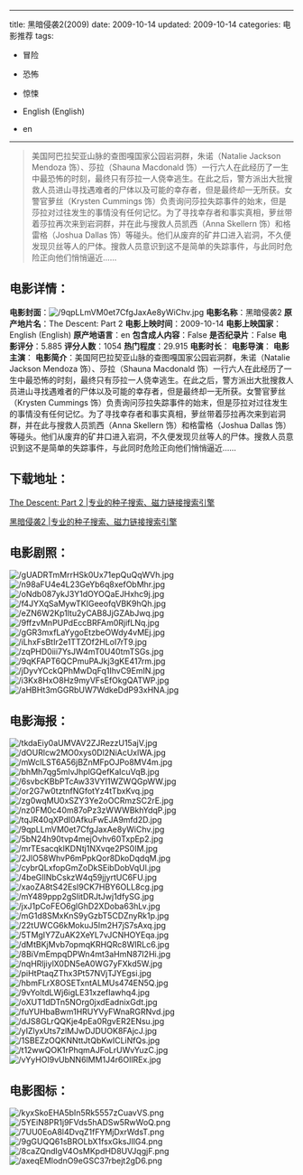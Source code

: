 
---
title: 黑暗侵袭2(2009)
date: 2009-10-14
updated: 2009-10-14
categories: 电影推荐
tags:
- 冒险
- 恐怖
- 惊悚

- English (English)
- en
---


> 美国阿巴拉契亚山脉的查图嘎国家公园岩洞群，朱诺（Natalie Jackson Mendoza 饰）、莎拉（Shauna Macdonald 饰）一行六人在此经历了一生中最恐怖的时刻，最终只有莎拉一人侥幸逃生。在此之后，警方派出大批搜救人员进山寻找遇难者的尸体以及可能的幸存者，但是最终却一无所获。女警官萝丝（Krysten Cummings 饰）负责询问莎拉失踪事件的始末，但是莎拉对过往发生的事情没有任何记忆。为了寻找幸存者和事实真相，萝丝带着莎拉再次来到岩洞群，并在此与搜救人员凯西（Anna Skellern 饰）和格雷格（Joshua Dallas 饰）等碰头。他们从废弃的矿井口进入岩洞，不久便发现贝丝等人的尸体。搜救人员意识到这不是简单的失踪事件，与此同时危险正向他们悄悄逼近……

## **电影详情**：

**电影封面**：<img src="https://image.tmdb.org/t/p/w200/9qpLLmVM0et7CfgJaxAe8yWiChv.jpg" alt="/9qpLLmVM0et7CfgJaxAe8yWiChv.jpg" title="/9qpLLmVM0et7CfgJaxAe8yWiChv.jpg">
**电影名称**：黑暗侵袭2
**原产地片名**：The Descent: Part 2
**电影上映时间**：2009-10-14
**电影上映国家**：English (English)
**原产地语言**：en
**包含成人内容**：False
**是否纪录片**：False
**电影评分**：5.885
**评分人数**：1054
**热门程度**：29.915
**电影时长**：
**电影导演**：
**电影主演**：
**电影简介**：美国阿巴拉契亚山脉的查图嘎国家公园岩洞群，朱诺（Natalie Jackson Mendoza 饰）、莎拉（Shauna Macdonald 饰）一行六人在此经历了一生中最恐怖的时刻，最终只有莎拉一人侥幸逃生。在此之后，警方派出大批搜救人员进山寻找遇难者的尸体以及可能的幸存者，但是最终却一无所获。女警官萝丝（Krysten Cummings 饰）负责询问莎拉失踪事件的始末，但是莎拉对过往发生的事情没有任何记忆。为了寻找幸存者和事实真相，萝丝带着莎拉再次来到岩洞群，并在此与搜救人员凯西（Anna Skellern 饰）和格雷格（Joshua Dallas 饰）等碰头。他们从废弃的矿井口进入岩洞，不久便发现贝丝等人的尸体。搜救人员意识到这不是简单的失踪事件，与此同时危险正向他们悄悄逼近……

## **下载地址**：
[The Descent: Part 2 |专业的种子搜索、磁力链接搜索引擎](https://movie.amd794.com:2083/?search=The%20Descent%3A%20Part%202&ordering=&mode=match_phrase&page_size=10&page=1)

[黑暗侵袭2 |专业的种子搜索、磁力链接搜索引擎](https://movie.amd794.com:2083/?search=%E9%BB%91%E6%9A%97%E4%BE%B5%E8%A2%AD2&ordering=&mode=match_phrase&page_size=10&page=1)
 

## **电影剧照**：
<img src="https://image.tmdb.org/t/p/original/gUADRTmMrrHSk0Ux71epQuQqWVh.jpg" alt="/gUADRTmMrrHSk0Ux71epQuQqWVh.jpg" title="/gUADRTmMrrHSk0Ux71epQuQqWVh.jpg"><img src="https://image.tmdb.org/t/p/original/n98aFU4e4L23GeYb6q8xefObMhr.jpg" alt="/n98aFU4e4L23GeYb6q8xefObMhr.jpg" title="/n98aFU4e4L23GeYb6q8xefObMhr.jpg"><img src="https://image.tmdb.org/t/p/original/oNdb087ykJ3Y1dOYOQaEJHxhc9j.jpg" alt="/oNdb087ykJ3Y1dOYOQaEJHxhc9j.jpg" title="/oNdb087ykJ3Y1dOYOQaEJHxhc9j.jpg"><img src="https://image.tmdb.org/t/p/original/f4JYXqSaMywTKIGeeofqVBK9hQh.jpg" alt="/f4JYXqSaMywTKIGeeofqVBK9hQh.jpg" title="/f4JYXqSaMywTKIGeeofqVBK9hQh.jpg"><img src="https://image.tmdb.org/t/p/original/eZN6W2Kp1ltu2yCAB8JjGZAbJwq.jpg" alt="/eZN6W2Kp1ltu2yCAB8JjGZAbJwq.jpg" title="/eZN6W2Kp1ltu2yCAB8JjGZAbJwq.jpg"><img src="https://image.tmdb.org/t/p/original/9ffzvMnPUPdEccBRFAm0RjifLNq.jpg" alt="/9ffzvMnPUPdEccBRFAm0RjifLNq.jpg" title="/9ffzvMnPUPdEccBRFAm0RjifLNq.jpg"><img src="https://image.tmdb.org/t/p/original/gGR3mxfLaYygoEtzbeOWdy4vMEj.jpg" alt="/gGR3mxfLaYygoEtzbeOWdy4vMEj.jpg" title="/gGR3mxfLaYygoEtzbeOWdy4vMEj.jpg"><img src="https://image.tmdb.org/t/p/original/iLhxFsBtIr2e1TTZOf2HLoI7rT9.jpg" alt="/iLhxFsBtIr2e1TTZOf2HLoI7rT9.jpg" title="/iLhxFsBtIr2e1TTZOf2HLoI7rT9.jpg"><img src="https://image.tmdb.org/t/p/original/zqPHD0iii7YsJW4mT0U40tmTSGs.jpg" alt="/zqPHD0iii7YsJW4mT0U40tmTSGs.jpg" title="/zqPHD0iii7YsJW4mT0U40tmTSGs.jpg"><img src="https://image.tmdb.org/t/p/original/9qKFAPT6QCPmuPAJkj3gKE417rm.jpg" alt="/9qKFAPT6QCPmuPAJkj3gKE417rm.jpg" title="/9qKFAPT6QCPmuPAJkj3gKE417rm.jpg"><img src="https://image.tmdb.org/t/p/original/jDyvYCckQPhMwDqFq1IhvC9EmIN.jpg" alt="/jDyvYCckQPhMwDqFq1IhvC9EmIN.jpg" title="/jDyvYCckQPhMwDqFq1IhvC9EmIN.jpg"><img src="https://image.tmdb.org/t/p/original/i3Kx8HxO8Hz9myVFsEfOkgQATWP.jpg" alt="/i3Kx8HxO8Hz9myVFsEfOkgQATWP.jpg" title="/i3Kx8HxO8Hz9myVFsEfOkgQATWP.jpg"><img src="https://image.tmdb.org/t/p/original/aHBHt3mGGRbUW7WdkeDdP93xHNA.jpg" alt="/aHBHt3mGGRbUW7WdkeDdP93xHNA.jpg" title="/aHBHt3mGGRbUW7WdkeDdP93xHNA.jpg">

## **电影海报**：
<img src="https://image.tmdb.org/t/p/original/tkdaEiy0aUMVAV2ZJRezzU15ajV.jpg" alt="/tkdaEiy0aUMVAV2ZJRezzU15ajV.jpg" title="/tkdaEiy0aUMVAV2ZJRezzU15ajV.jpg"><img src="https://image.tmdb.org/t/p/original/dOURlcw2MO0xys0Dl2NiAcUxlWA.jpg" alt="/dOURlcw2MO0xys0Dl2NiAcUxlWA.jpg" title="/dOURlcw2MO0xys0Dl2NiAcUxlWA.jpg"><img src="https://image.tmdb.org/t/p/original/mWclLST6A56jBZnMFpOJPo8MV4m.jpg" alt="/mWclLST6A56jBZnMFpOJPo8MV4m.jpg" title="/mWclLST6A56jBZnMFpOJPo8MV4m.jpg"><img src="https://image.tmdb.org/t/p/original/bhMh7qg5mIvJhplGQefKaIcuVqB.jpg" alt="/bhMh7qg5mIvJhplGQefKaIcuVqB.jpg" title="/bhMh7qg5mIvJhplGQefKaIcuVqB.jpg"><img src="https://image.tmdb.org/t/p/original/6svbcKBbPTcAw33VYI1WZWQGpWW.jpg" alt="/6svbcKBbPTcAw33VYI1WZWQGpWW.jpg" title="/6svbcKBbPTcAw33VYI1WZWQGpWW.jpg"><img src="https://image.tmdb.org/t/p/original/or2G7w0tztnfNGfotYz4tTbxKvq.jpg" alt="/or2G7w0tztnfNGfotYz4tTbxKvq.jpg" title="/or2G7w0tztnfNGfotYz4tTbxKvq.jpg"><img src="https://image.tmdb.org/t/p/original/zg0wqMU0xSZY3Ye2oOCRmzSC2rE.jpg" alt="/zg0wqMU0xSZY3Ye2oOCRmzSC2rE.jpg" title="/zg0wqMU0xSZY3Ye2oOCRmzSC2rE.jpg"><img src="https://image.tmdb.org/t/p/original/nz0FM0c40m87oPz3zWWWBkhYdqP.jpg" alt="/nz0FM0c40m87oPz3zWWWBkhYdqP.jpg" title="/nz0FM0c40m87oPz3zWWWBkhYdqP.jpg"><img src="https://image.tmdb.org/t/p/original/tqJR40qXPdI0AfkuFwEJA9mfd2D.jpg" alt="/tqJR40qXPdI0AfkuFwEJA9mfd2D.jpg" title="/tqJR40qXPdI0AfkuFwEJA9mfd2D.jpg"><img src="https://image.tmdb.org/t/p/original/9qpLLmVM0et7CfgJaxAe8yWiChv.jpg" alt="/9qpLLmVM0et7CfgJaxAe8yWiChv.jpg" title="/9qpLLmVM0et7CfgJaxAe8yWiChv.jpg"><img src="https://image.tmdb.org/t/p/original/5bN24h90tvp4mejOvhv60TxpEp2.jpg" alt="/5bN24h90tvp4mejOvhv60TxpEp2.jpg" title="/5bN24h90tvp4mejOvhv60TxpEp2.jpg"><img src="https://image.tmdb.org/t/p/original/mrTEsacqklKDNtj1NXvqe2PS0IM.jpg" alt="/mrTEsacqklKDNtj1NXvqe2PS0IM.jpg" title="/mrTEsacqklKDNtj1NXvqe2PS0IM.jpg"><img src="https://image.tmdb.org/t/p/original/2JlO58WhvP6mPpkQor8DkoDqdqM.jpg" alt="/2JlO58WhvP6mPpkQor8DkoDqdqM.jpg" title="/2JlO58WhvP6mPpkQor8DkoDqdqM.jpg"><img src="https://image.tmdb.org/t/p/original/cybrQLxfopGmZoDkSEibDobVqUl.jpg" alt="/cybrQLxfopGmZoDkSEibDobVqUl.jpg" title="/cybrQLxfopGmZoDkSEibDobVqUl.jpg"><img src="https://image.tmdb.org/t/p/original/4beGIlNbCskzW4q59jjyrtUC6FU.jpg" alt="/4beGIlNbCskzW4q59jjyrtUC6FU.jpg" title="/4beGIlNbCskzW4q59jjyrtUC6FU.jpg"><img src="https://image.tmdb.org/t/p/original/xaoZA8tS42EsI9CK7HBY6OLL8cg.jpg" alt="/xaoZA8tS42EsI9CK7HBY6OLL8cg.jpg" title="/xaoZA8tS42EsI9CK7HBY6OLL8cg.jpg"><img src="https://image.tmdb.org/t/p/original/mY489ppp2gSlitDRJtJwj1dfySG.jpg" alt="/mY489ppp2gSlitDRJtJwj1dfySG.jpg" title="/mY489ppp2gSlitDRJtJwj1dfySG.jpg"><img src="https://image.tmdb.org/t/p/original/jxJ1pCoFEO6glGhD2XDoba63hLv.jpg" alt="/jxJ1pCoFEO6glGhD2XDoba63hLv.jpg" title="/jxJ1pCoFEO6glGhD2XDoba63hLv.jpg"><img src="https://image.tmdb.org/t/p/original/mG1d8SMxKnS9yGzbT5CDZnyRk1p.jpg" alt="/mG1d8SMxKnS9yGzbT5CDZnyRk1p.jpg" title="/mG1d8SMxKnS9yGzbT5CDZnyRk1p.jpg"><img src="https://image.tmdb.org/t/p/original/22tUWCG6kMokuJ5Im2H7jS7sAxq.jpg" alt="/22tUWCG6kMokuJ5Im2H7jS7sAxq.jpg" title="/22tUWCG6kMokuJ5Im2H7jS7sAxq.jpg"><img src="https://image.tmdb.org/t/p/original/5TMgIY7ZuAK2XeYL7vJCNHOYEqa.jpg" alt="/5TMgIY7ZuAK2XeYL7vJCNHOYEqa.jpg" title="/5TMgIY7ZuAK2XeYL7vJCNHOYEqa.jpg"><img src="https://image.tmdb.org/t/p/original/dMtBKjMvb7opmqKRHQRc8WIRLc6.jpg" alt="/dMtBKjMvb7opmqKRHQRc8WIRLc6.jpg" title="/dMtBKjMvb7opmqKRHQRc8WIRLc6.jpg"><img src="https://image.tmdb.org/t/p/original/8BiVmEmpqDPWn4mt3aHmN87I2Hi.jpg" alt="/8BiVmEmpqDPWn4mt3aHmN87I2Hi.jpg" title="/8BiVmEmpqDPWn4mt3aHmN87I2Hi.jpg"><img src="https://image.tmdb.org/t/p/original/nqHRljiylX0DN5eA0WG7yFXkd5W.jpg" alt="/nqHRljiylX0DN5eA0WG7yFXkd5W.jpg" title="/nqHRljiylX0DN5eA0WG7yFXkd5W.jpg"><img src="https://image.tmdb.org/t/p/original/piHtPtaqZThx3Pt57NVjTJYEgsi.jpg" alt="/piHtPtaqZThx3Pt57NVjTJYEgsi.jpg" title="/piHtPtaqZThx3Pt57NVjTJYEgsi.jpg"><img src="https://image.tmdb.org/t/p/original/hbmFLrX8OSETxntALMUs474EN5Q.jpg" alt="/hbmFLrX8OSETxntALMUs474EN5Q.jpg" title="/hbmFLrX8OSETxntALMUs474EN5Q.jpg"><img src="https://image.tmdb.org/t/p/original/9vYoltdLWj6igLE31xzefIawhq4.jpg" alt="/9vYoltdLWj6igLE31xzefIawhq4.jpg" title="/9vYoltdLWj6igLE31xzefIawhq4.jpg"><img src="https://image.tmdb.org/t/p/original/oXUT1dDTn5NOrg0jxdEadnixGdt.jpg" alt="/oXUT1dDTn5NOrg0jxdEadnixGdt.jpg" title="/oXUT1dDTn5NOrg0jxdEadnixGdt.jpg"><img src="https://image.tmdb.org/t/p/original/fuYUHbaBwm1HRUYVyFWnaRGRNvd.jpg" alt="/fuYUHbaBwm1HRUYVyFWnaRGRNvd.jpg" title="/fuYUHbaBwm1HRUYVyFWnaRGRNvd.jpg"><img src="https://image.tmdb.org/t/p/original/dJS8GLrQQKje4pEa0RgvER2ENsu.jpg" alt="/dJS8GLrQQKje4pEa0RgvER2ENsu.jpg" title="/dJS8GLrQQKje4pEa0RgvER2ENsu.jpg"><img src="https://image.tmdb.org/t/p/original/yIZlyxUts7zlMJwDJDUOK8FAjcJ.jpg" alt="/yIZlyxUts7zlMJwDJDUOK8FAjcJ.jpg" title="/yIZlyxUts7zlMJwDJDUOK8FAjcJ.jpg"><img src="https://image.tmdb.org/t/p/original/1SBEZzOQKNNttJtQbKwICLiNfQs.jpg" alt="/1SBEZzOQKNNttJtQbKwICLiNfQs.jpg" title="/1SBEZzOQKNNttJtQbKwICLiNfQs.jpg"><img src="https://image.tmdb.org/t/p/original/t12wwQOK1rPhqmAJFoLrUWvYuzC.jpg" alt="/t12wwQOK1rPhqmAJFoLrUWvYuzC.jpg" title="/t12wwQOK1rPhqmAJFoLrUWvYuzC.jpg"><img src="https://image.tmdb.org/t/p/original/vYyHOI9vUbNN6lMM1J4r6OIlREx.jpg" alt="/vYyHOI9vUbNN6lMM1J4r6OIlREx.jpg" title="/vYyHOI9vUbNN6lMM1J4r6OIlREx.jpg">

## **电影图标**：
<img src="https://image.tmdb.org/t/p/original/kyxSkoEHA5bIn5Rk5557zCuavVS.png" alt="/kyxSkoEHA5bIn5Rk5557zCuavVS.png" title="/kyxSkoEHA5bIn5Rk5557zCuavVS.png"><img src="https://image.tmdb.org/t/p/original/5YEiN8PR1j9FVds5hADSw5RwWoQ.png" alt="/5YEiN8PR1j9FVds5hADSw5RwWoQ.png" title="/5YEiN8PR1j9FVds5hADSw5RwWoQ.png"><img src="https://image.tmdb.org/t/p/original/7UU0EoA8l4DvqZ1fFYMjDxrWdsT.png" alt="/7UU0EoA8l4DvqZ1fFYMjDxrWdsT.png" title="/7UU0EoA8l4DvqZ1fFYMjDxrWdsT.png"><img src="https://image.tmdb.org/t/p/original/9gGUQQ61sBROLbX1fsxGksJIlG4.png" alt="/9gGUQQ61sBROLbX1fsxGksJIlG4.png" title="/9gGUQQ61sBROLbX1fsxGksJIlG4.png"><img src="https://image.tmdb.org/t/p/original/8caZQndIgV4OsMKpdHD8UVJqgjF.png" alt="/8caZQndIgV4OsMKpdHD8UVJqgjF.png" title="/8caZQndIgV4OsMKpdHD8UVJqgjF.png"><img src="https://image.tmdb.org/t/p/original/axeqEMlodnO9eGSC37rbejt2gD6.png" alt="/axeqEMlodnO9eGSC37rbejt2gD6.png" title="/axeqEMlodnO9eGSC37rbejt2gD6.png">
